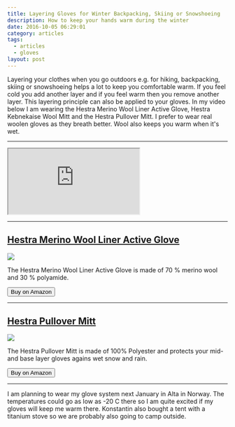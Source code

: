 ```yaml
---
title: Layering Gloves for Winter Backpacking, Skiing or Snowshoeing
description: How to keep your hands warm during the winter
date: 2016-10-05 06:29:01
category: articles
tags:
  - articles
  - gloves
layout: post
---
```


Layering your clothes when you go outdoors e.g. for hiking, backpacking, skiing or snowshoeing helps a lot to keep you comfortable warm. If you feel cold you add another layer and if you feel warm then you remove another layer. This layering principle can also be applied to your gloves. In my video below I am wearing the Hestra Merino Wool Liner Active Glove, Hestra Kebnekaise Wool Mitt and the Hestra Pullover Mitt. I prefer to wear real woolen gloves as they breath better. Wool also keeps you warm when it's wet.

---

<div class="embed-responsive embed-responsive-16by9">
    <iframe class="embed-responsive-item" src="https://www.youtube.com/embed/0TThszWrnj4"></iframe>
</div>

---

<h2><a href="http://amzn.to/2geLSEo" target="_blank" rel="nofollow">Hestra Merino Wool Liner Active Glove </a></h2>

<a target="_blank"  href="https://www.amazon.com/gp/product/B01N0AUUV9/ref=as_li_tl?ie=UTF8&camp=1789&creative=9325&creativeASIN=B01N0AUUV9&linkCode=as2&tag=hikeve-20&linkId=9db75dae8e158396cb5637e1144313b7"><img border="0" src="//ws-na.amazon-adsystem.com/widgets/q?_encoding=UTF8&MarketPlace=US&ASIN=B01N0AUUV9&ServiceVersion=20070822&ID=AsinImage&WS=1&Format=_SL250_&tag=hikeve-20" ></a><img src="//ir-na.amazon-adsystem.com/e/ir?t=hikeve-20&l=am2&o=1&a=B01N0AUUV9" width="1" height="1" border="0" alt="" style="border:none !important; margin:0px !important;" />

The Hestra Merino Wool Liner Active Glove is made of 70 % merino wool and 30 % polyamide.

<a href="http://amzn.to/2geLSEo" target="_blank" rel="nofollow"><button type="button" class="btn btn-warning">Buy on Amazon</button></a>

---

<h2><a href="http://amzn.to/2gePI0u" target="_blank" rel="nofollow">Hestra Pullover Mitt</a></h2>

<a target="_blank" rel="nofollow"  href="https://www.amazon.com/gp/product/B00FMX7TZ4/ref=as_li_tl?ie=UTF8&camp=1789&creative=9325&creativeASIN=B00FMX7TZ4&linkCode=as2&tag=hikeve-20&linkId=9ca76708b29aee3a07e76203be542fac"><img border="0" src="//ws-na.amazon-adsystem.com/widgets/q?_encoding=UTF8&MarketPlace=US&ASIN=B00FMX7TZ4&ServiceVersion=20070822&ID=AsinImage&WS=1&Format=_SL250_&tag=hikeve-20" ></a><img src="//ir-na.amazon-adsystem.com/e/ir?t=hikeve-20&l=am2&o=1&a=B00FMX7TZ4" width="1" height="1" border="0" alt="" style="border:none !important; margin:0px !important;" />

The Hestra Pullover Mitt is made of 100% Polyester and protects your mid- and base layer gloves agains wet snow and rain.

<a href="http://amzn.to/2gePI0u" target="_blank" rel="nofollow"><button type="button" class="btn btn-warning">Buy on Amazon</button></a>

---

I am planning to wear my glove system next January in Alta in Norway. The temperatures could go as low as -20 C there so I am quite excited if my gloves will keep me warm there. Konstantin also bought a tent with a titanium stove so we are probably also going to camp outside.